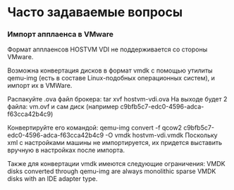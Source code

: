 # Часто задаваемые вопросы

### Импорт апплаенса в VMware

Формат апплаенсов HOSTVM VDI не поддерживается со стороны VMware.

Возможна конвертация дисков в формат vmdk с помощью утилиты qemu-img (есть в составе Linux-подобных операционных систем), и импорт их в VMWare.

Распакуйте .ova файл брокера: tar xvf hostvm-vdi.ova На выходе будет 2 файла: vm.ovf и сам диск (например c9bfb5c7-edc0-4596-adca-f63cca42b4c9)

Конвертируйте его командой: qemu-img convert -f qcow2 c9bfb5c7-edc0-4596-adca-f63cca42b4c9 -O vmdk hostvm-vdi.vmdk Поскольку xml с настройками машины не импортируется, их придется выставить вручную в настройках после импорта.

Также для конвертации vmdk имеются следующие ограничения: VMDK disks converted through qemu-img are always monolithic sparse VMDK disks with an IDE adapter type.

